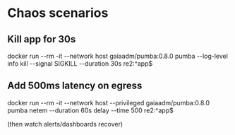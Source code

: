 # Chaos scenarios

## Kill app for 30s
docker run --rm -it --network host gaiaadm/pumba:0.8.0 pumba --log-level info kill --signal SIGKILL --duration 30s re2:^app$

## Add 500ms latency on egress
docker run --rm -it --network host --privileged gaiaadm/pumba:0.8.0 pumba netem --duration 60s delay --time 500 re2:^app$

(then watch alerts/dashboards recover)

